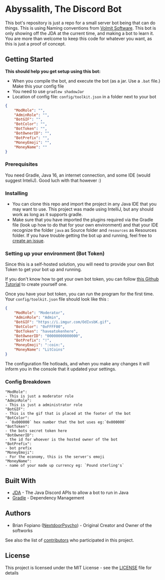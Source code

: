 # Abyssalith, The Discord Bot


This bot's repository is just a repo for a small server bot being that can do things. This is using Naming conventions from [Volmit Software](https://github.com/VolmitSoftware). This bot is only showing off the JDA at the current time, and making a bot to learn it. You are more than welcome to keep this code for whatever you want, as this is just a proof of concept.


## Getting Started

**This should help you get setup using this bot:**

- When you compile the bot, and execute the bot (as a jar. Use a `.bat` file.) Make this your config file
- You need to use `gradlew shadowJar`
- Location of config file: `config/toolkit.json` in a folder next to your bot
```json
{
    "ModRole": "",
    "AdminRole": "",
    "BotGIF": "",
    "BotColor": "",
    "BotToken": "",
    "BotOwnerID": "",
    "BotPrefix": "",
    "MoneyEmoji": "",
    "MoneyName": ""
}
```

### Prerequisites

You need Gradle, Java 16, an internet connection, and some IDE (would suggest InteliJ). Good luch with that however :)

### Installing

- You can clone this repo and import the project in any Java IDE that you may want to use. This project was made using IntelliJ, but any should work as long as it supports gradle.
- Make sure that you have imported the plugins required via the Gradle file (look up how to do that for your own environment) and that your IDE recognize the folder `java` as Source folder and `resources` as Resources folder.
If you have trouble getting the bot up and running, feel free to [create an issue](https://github.com/NextdoorPsycho/Abyssalith/issues).

### Setting up your environment (Bot Token)

Since this is a self-hosted solution, you will need to provide your own Bot Token to get your bot up and running.

If you don't know how to get your own bot token, you can follow [this Github Tutorial](https://github.com/reactiflux/discord-irc/wiki/Creating-a-discord-bot-&-getting-a-token) to create yourself one.

Once you have your bot token, you can run the program for the first time. 
Your `config/toolkit.json` file should look like this :
```json
{
    "ModRole": "Moderator",
    "AdminRole": "Admin",
    "BotGIF": "https://i.imgur.com/OdIvsbK.gif",
    "BotColor": "0xFFFF00",
    "BotToken": "haveatokenhere",
    "BotOwnerID": "00000000000000",
    "BotPrefix": "!",
    "MoneyEmoji": ":coin:",
    "MoneyName": "LitCoins"
}
```
The configuration file hotloads, and when you make any changes it will inform you in the console that it updated your settings.

### Config Breakdown
    "ModRole": 
    - This is just a moderator role
    "AdminRole": 
    - This is just a administrator role
    "BotGIF":
    - This is the gif that is placed at the footer of the bot
    "BotColor":
    - `0x000000` hex number that the bot uses eg:`0x000000`
    "BotToken": 
    - the bots secret token here
    "BotOwnerID":
    - the id for whoever is the hosted owner of the bot
    "BotPrefix":
    - bot prefix
    "MoneyEmoji": 
    - For the economy, this is the server's emoji
    "MoneyName": 
    - name of your made up currency eg: `Pound sterling's`


## Built With

- [JDA](https://github.com/DV8FromTheWorld/JDA) - The Java Discord APIs to allow a bot to run in Java
- [Gradle](https://gradle.org/) - Dependency Management

## Authors

- Brian Fopiano ([NextdoorPsycho](https://github.com/NextdoorPsycho)) - Original Creator and Owner of the softworks

See also the list of [contributors](https://github.com/NextdoorPsycho/Abyssalith/contributors) who participated in this project.

## License

This project is licensed under the MIT License - see the [LICENSE](LICENSE) file for details
